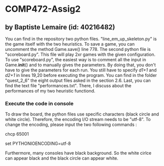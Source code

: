 # COMP472-Assig2
## by Baptiste Lemaire (id: 40216482)

You can find in the repository two python files. "line_em_up_skeleton.py" is the game itself with the two heuristics.
To save a game, you can uncomment the method Game.save() line 778.
The second python file is "scoreboard.py". This file will play 2xr games with the given configuration.
To use "scoreboard.py", the easiest way is to comment all the input in Game.__init__() and to manually gives the parameters. 
By doing that, you don't have to give the parameters for each run. 
You still have to specify *d1+1* and *d2+1* in lines 19,20 before executing the program.
You can find in the folder "quest_2_6" the eight output files asked in the section 2.6.
Last, you can find the text file "performances.txt". There, I discuss about the performances of my two heuristic functiond.


### Execute the code in console
To draw the board, the python files use specific characters (black circle and white circle).
Therefore, the encoding I/O stream needs to be "utf-8". To change the encoding, please input the two following commands :

chcp 65001

set PYTHONIOENCODING=utf-8

Furthermore, many consoles have black background. So the white cirlce can appear black and the black circle can appear white.
